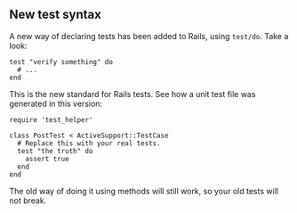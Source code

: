 ## New test syntax

A new way of declaring tests has been added to Rails, using `test/do`. Take a look:

	test "verify something" do
	  # ...
	end

This is the new standard for Rails tests. See how a unit test file was generated in this version:

	require 'test_helper'

	class PostTest < ActiveSupport::TestCase
	  # Replace this with your real tests.
	  test "the truth" do
	    assert true
	  end
	end

The old way of doing it using methods will still work, so your old tests will not break.
